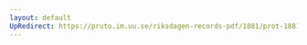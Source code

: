 ```yaml
---
layout: default
UpRedirect: https://pruto.im.uu.se/riksdagen-records-pdf/1881/prot-1881--ak--027/prot-1881--ak--027_015.pdf
---
```

